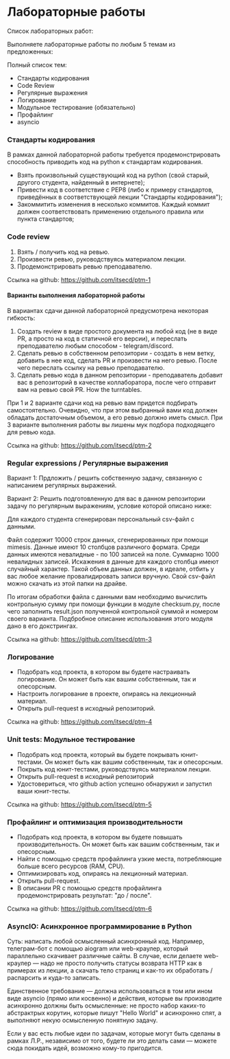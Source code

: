 # Лабораторные работы

Список лабораторных работ:

Выполняете лабораторные работы по любым 5 темам из предложенных:

Полный список тем:
- Стандарты кодирования
- Code Review
- Регулярные выражения
- Логирование
- Модульное тестирование (обязательно)
- Профайлинг
- asyncio

### Стандарты кодирования

В рамках данной лабораторной работы требуется продемонстрировать способность приводить код на python к стандартам кодирования.

- Взять произвольный существующий код на python (свой старый, другого студента, найденный в интернете);
- Привести код в соответствие с PEP8 (либо к примеру стандартов, приведённых в соответствующей лекции "Стандарты кодирования");
- Закоммитить изменения в несколько коммитов. Каждый коммит должен соответствовать применению отдельного правила или пункта стандартов;

### Code review

1. Взять / получить код на ревью.
2. Произвести ревью, руководствуясь материалом лекции.
3. Продемонстрировать ревью преподавателю.

Ссылка на github: https://github.com/itsecd/ptm-1

#### Варианты выполнения лабораторной работы

В вариантах сдачи данной лабораторной предусмотрена некоторая гибкость:

1. Создать review в виде простого документа на любой код (не в виде PR, а просто на код в статичной его версии), и переслать преподавателю любым способом - telegram/discord.
2. Сделать ревью в собственном репозитории - создать в нем ветку, добавить в нее код, сделать PR и произвести на него ревью. После чего переслать ссылку на ревью преподавателю.
3. Сделать ревью кода в данном репозитории - преподаватель добавит вас в репозиторий в качестве коллаборатора, после чего отправит вам на ревью свой PR. How the turntables.

При 1 и 2 варианте сдачи код на ревью вам придется подбирать самостоятельно. Очевидно, что при этом выбранный вами код должен обладать достаточным объемом, а его ревью должно иметь смысл.
При 3 варианте выполнения работы вы лишены мук подбора подходящего для ревью кода.

Ссылка на github: https://github.com/itsecd/ptm-2


### Regular expressions / Регулярные выражения

Вариант 1: Прдложить / решить собственную задачу, связанную с написанием регулярных выражений.

Вариант 2: Решить подготовленную для вас в данном репозитории задачу по регулярным выражениям, условие которой описано ниже:

Для каждого студента сгенерирован персональный csv-файл с данными.

Файл содержит 10000 строк данных, сгенерированных при помощи mimesis. Данные имеют 10 столбцов различного формата. Среди данных имеются невалидные - по 100 записей на поле. Суммарно 1000 невалидных записей. Искажения в данные для каждого столбца имеют случайный характер. Такой объем данных должен, в идеале, отбить у вас любое желание провалидировать записи вручную.
Свой csv-файл можно скачать из этой папки на драйве.

По итогам обработки файла с данными вам необходимо вычислить контрольную сумму при помощи функции в модуле checksum.py, после чего заполнить result.json полученной контрольной суммой и номером своего варианта. Подбробное описание использования этого модуля дано в его докстрингах.

Ссылка на github: https://github.com/itsecd/ptm-3

### Логирование

- Подобрать код проекта, в котором вы будете настраивать логирование. Он может быть как вашим собственным, так и опесорсным.
- Настроить логирование в проекте, опираясь на лекционный материал.
- Открыть pull-request в иcходный репозиторий.

Ссылка на github: https://github.com/itsecd/ptm-4

### Unit tests: Модульное тестирование

- Подобрать код проекта, который вы будете покрывать юнит-тестами. Он может быть как вашим собственным, так и опесорсным.
- Покрыть код юнит-тестами, руководствуясь материалом лекции.
- Открыть pull-request в иcходный репозиторий
- Удостовериться, что github action успешно обнаружил и запустил ваши юнит-тесты.

Ссылка на github: https://github.com/itsecd/ptm-5


### Профайлинг и оптимизация производительности

- Подобрать код проекта, в котором вы будете повышать производительность. Он может быть как вашим собственным, так и опесорсным.
- Найти с помощью средств профайлинга узкие места, потребляющие больше всего ресурсов (RAM, CPU).
- Оптимизировать код, опираясь на лекционный материал.
- Открыть pull-request.
- В описании PR с помощью средств профайлинга продемонстрировать результат: "до / после".

Ссылка на github: https://github.com/itsecd/ptm-6


### AsyncIO: Асинхронное программирование в Python

Суть: написать любой осмысленный асинхронный код.
Например, телеграм-бот с помощью aiogram или web-краулер, который параллельно скачивает различные сайты.
В случае, если делаете web-краулер — надо не просто получить статусы возврата HTTP как в примерах из лекции, а скачать тело страниц и как-то их обработать / распарсить и куда-то записать.

Единственное требование — должна использоваться в том или ином виде asyncio (прямо или косвенно) и действия, которые вы производите асинхронно должны быть осмысленные: не просто набор каких-то абстрактрых корутин, которые пишут "Hello World" и асинхронно спят, а выполняют некую осмысленную понятную задачу.

Если у вас есть любые идеи по задачам, которые могут быть сделаны в рамках Л.Р., независимо от того, будете ли это делать сами — можете сюда покидать идей, возможно кому-то пригодится.
